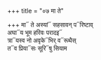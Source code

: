 +++
title = "०७ मा ते"

+++
मा᳓ ते अस्यां᳓ सहसावन् प᳓रिष्टाव्  
अघा᳓य भूम हरिवः परादइ᳓  
त्रा᳓यस्व नो अवृके᳓भिर् व᳓रूथैस्  
त᳓व प्रिया᳓सः सूरि᳓षु सियाम